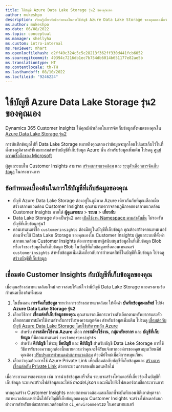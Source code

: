 ```yaml
---
title: ใช้บัญชี Azure Data Lake Storage รุ่น2 ของคุณเอง
author: mukeshpo
description: เรียนรู้เกี่ยวกับข้อกำหนดในการใช้บัญชี Azure Data Lake Storage ของคุณเองเพื่อจัดเก็บข้อมูล Customer Insights
ms.author: mukeshpo
ms.date: 06/08/2022
ms.topic: conceptual
ms.manager: shellyha
ms.custom: intro-internal
ms.reviewer: mhart
ms.openlocfilehash: d2ff49c324c5c5c28213f362ff330d441fcb6052
ms.sourcegitcommit: 49394c7216db1ec7b754db6014b651177e82ae5b
ms.translationtype: HT
ms.contentlocale: th-TH
ms.lasthandoff: 08/10/2022
ms.locfileid: "9246224"
---
```

# <a name="use-your-own-azure-data-lake-storage-gen2-account"></a>ใช้บัญชี Azure Data Lake Storage รุ่น2 ของคุณเอง

Dynamics 365 Customer Insights ให้คุณมีตัวเลือกในการจัดเก็บข้อมูลทั้งหมดของคุณใน [Azure Data Lake Storage รุ่น2](/azure/storage/blobs/data-lake-storage-introduction)

การบันทึกข้อมูลไปที่ Data Lake Storage หมายถึงคุณตกลงว่าข้อมูลจะถูกโอนไปและเก็บไว้ในที่ตั้งทางภูมิศาสตร์ที่เหมาะสมสำหรับบัญชีที่เก็บข้อมูล Azure นั้น สำหรับข้อมูลเพิ่มเติม โปรดดู [ศูนย์ความเชื่อถือของ Microsoft](https://www.microsoft.com/trust-center)

ผู้ดูแลระบบใน Customer Insights สามารถ [สร้างสภาพแวดล้อม](create-environment.md) และ [ระบุตัวเลือกการจัดเก็บข้อมูล](create-environment.md#step-2-configure-data-storage) ในกระบวนการ

## <a name="prerequisites-to-use-your-storage-account"></a>ข้อกำหนดเบื้องต้นในการใช้บัญชีที่เก็บข้อมูลของคุณ

- บัญชี Azure Data Lake Storage ต้องอยู่ในภูมิภาค Azure เดียวกันกับที่คุณเลือกเมื่อสร้างสภาพแวดล้อม Customer Insights คุณสามารถตวรจสอบภูมิภาคของสภาพแวดล้อม Customer Insights ภายใต้ **ผู้ดูแลระบบ** > **ระบบ** > **เกี่ยวกับ**
- Data Lake Storage ต้องเป็นรุ่น2 และ [เปิดใช้งาน Namespace ตามลำดับชั้น](/azure/storage/blobs/create-data-lake-storage-account) ไม่รองรับบัญชีที่เก็บข้อมูลรุ่น1
- คอนเทนเนอร์ชื่อ `customerinsights` ต้องมีอยู่ในบัญชีที่เก็บข้อมูล คุณต้องสร้างคอนเทนเนอร์ก่อนที่จะใช้ Data Lake Storage ของคุณเองใน Customer Insights ผู้ดูแลระบบที่ตั้งค่าสภาพแวดล้อม Customer Insights ต้องการบทบาทผู้สนับสนุนข้อมูลในที่เก็บข้อมูล Blob หรือเจ้าของข้อมูลในที่เก็บข้อมูล Blob ในบัญชีที่เก็บข้อมูลหรือคอนเทนเนอร์ `customerinsights` สำหรับข้อมูลเพิ่มเติมเกี่ยวกับการกำหนดสิทธิ์ในบัญชีที่เก็บข้อมูล โปรดดู [สร้างบัญชีที่เก็บข้อมูล](/azure/storage/common/storage-account-create?toc=%2Fazure%2Fstorage%2Fblobs%2Ftoc.json&tabs=azure-portal)

## <a name="connect-customer-insights-with-your-storage-account"></a>เชื่อมต่อ Customer Insights กับบัญชีที่เก็บข้อมูลของคุณ

เมื่อคุณสร้างสภาพแวดล้อมใหม่ ตรวจสอบให้แน่ใจว่ามีบัญชี Data Lake Storage และตรงตามข้อกำหนดเบื้องต้นทั้งหมด

1. ในขั้นตอน **การจัดเก็บข้อมูล** ระหว่างการสร้างสภาพแวดล้อม ให้ตั้งค่า **บันทึกข้อมูลผลลัพธ์** ไปยัง **Azure Data Lake Storage รุ่น2**
1. เลือกวิธีการ **เชื่อมต่อที่เก็บข้อมูลของคุณ** คุณสามารถเลือกระหว่างตัวเลือกตามทรัพยากรและตัวเลือกตามการสมัครใช้งานสำหรับการรับรองความถูกต้อง สำหรับข้อมูลเพิ่มเติม โปรดดู [เชื่อมต่อกับบัญชี Azure Data Lake Storage โดยใช้บริการหลัก Azure](connect-service-principal.md)
   - สำหรับ **การสมัครใช้งาน Azure** เลือก **การสมัครใช้งาน**, **กลุ่มทรัพยากร** และ **บัญชีที่เก็บข้อมูล** ที่มีคอนเทนเนอร์ `customerinsights`
   - สำหรับ **คีย์บัญชี** ให้ระบุ **ชื่อบัญชี** และ **คีย์บัญชี** สำหรับบัญชี Data Lake Storage การใช้วิธีการรับรองความถูกต้องนี้หมายความว่าคุณจะได้รับแจ้งหากองค์กรของคุณหมุนเวียนคีย์ คุณต้อง [ปรับปรุงการกำหนดค่าสภาพแวดล้อม](manage-environments.md#edit-an-existing-environment) ด้วยคีย์ใหม่เมื่อมีการหมุนเวียน
1. เลือกว่าคุณต้องการใช้ Azure Private Link เพื่อเชื่อมต่อกับบัญชีที่เก็บข้อมูลและ [สร้างการเชื่อมต่อกับ Private Link](security-overview.md#set-up-an-azure-private-link) ด้วยกระบวนการสองขั้นตอนหรือไม่

เมื่อกระบวนการของระบบ เช่น การนำเข้าข้อมูลเสร็จสิ้น ระบบจะสร้างโฟลเดอร์ที่เกี่ยวข้องในบัญชีที่เก็บข้อมูล ระบบจะสร้างไฟล์ข้อมูลและไฟล์ *model.json* และเพิ่มไปยังโฟลเดอร์ตามชื่อกระบวนการ

หากคุณสร้าง Customer Insights หลายสภาพแวดล้อมและเลือกที่จะบันทึกเอนทิตีเอาต์พุตจากสภาพแวดล้อมเหล่านั้นไปยังบัญชีที่เก็บข้อมูลของคุณ Customer Insights จะสร้างโฟลเดอร์แยกต่างหากสำหรับแต่ละสภาพแวดล้อมด้วย `ci_environmentID` ในคอนเทนเนอร์
